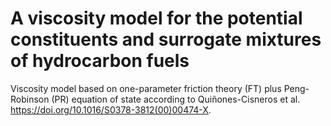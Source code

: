 # A viscosity model for the potential constituents and surrogate mixtures of hydrocarbon fuels
Viscosity model based on one-parameter friction theory (FT) plus Peng-Robinson (PR) equation of state according to Quiñones-Cisneros et al. https://doi.org/10.1016/S0378-3812(00)00474-X.
